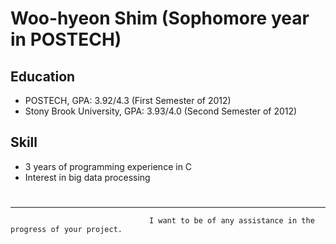 Woo-hyeon Shim (Sophomore year in POSTECH)
====
Education
---------
- POSTECH, GPA: 3.92/4.3 (First Semester of 2012)
- Stony Brook University, GPA: 3.93/4.0 (Second Semester of 2012)

Skill
-----
- 3 years of programming experience in C
- Interest in big data processing

#
--------
                                   I want to be of any assistance in the progress of your project.
 
